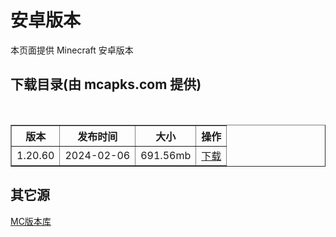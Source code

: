# 安卓版本
本页面提供 Minecraft 安卓版本

## 下载目录(由 mcapks.com 提供)
<table border="1" width="100%">
  <thead>
    <tr>
      <th>版本</th>
      <th>发布时间</th>
      <th>大小</th>
      <th>操作</th>
    </tr>
  </thead>
  <tbody>
    <tr>
      <td>1.20.60</td>
      <td>2024-02-06</td>
      <td>691.56mb</td>
      <td><a href="https://minecraft.sn-m.xyz/bedrock/Android/1.20.60.html">下载</a></td>
    </tr>
  </tbody>
</table>

## 其它源
<a href="https://bbk.endyun.ltd/download" target="_blank">MC版本库</a>